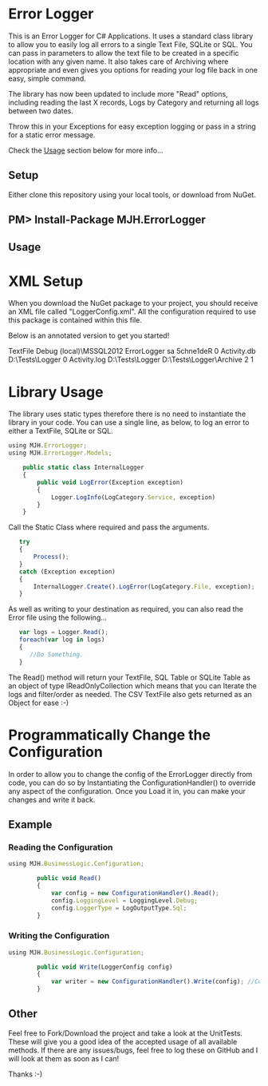 # Error Logger
This is an Error Logger for C# Applications.  It uses a standard class library to allow you to easily log all errors to a single Text File, SQLite or SQL.  You can pass in parameters to allow the text file to be created in a specific location with any given name.  It also takes care of Archiving where appropriate and even gives you options for reading your log file back in one easy, simple command.

The library has now been updated to include more "Read" options, including reading the last X records, Logs by Category and returning all logs between two dates.

Throw this in your Exceptions for easy exception logging or pass in a string for a static error message.

Check the [Usage](https://github.com/markhotchkiss/ErrorLogger/wiki#usage) section below for more info...

## Setup

Either clone this repository using your local tools, or download from NuGet.

PM> Install-Package MJH.ErrorLogger
-----------------------------------

## Usage

# XML Setup

When you download the NuGet package to your project, you should receive an XML file called "LoggerConfig.xml".  All the configuration required to use this package is contained within this file.

Below is an annotated version to get you started!

<?xml version="1.0" encoding="utf-8" ?>
<LoggerConfig>
  <LoggerType>TextFile</LoggerType> <!--TextFile, SQLite, SQL-->
  <LoggingLevel>Debug</LoggingLevel> <!--Debug, Info, Error - NOTE, this is case sensitive-->
  <Sql>
    <ServerInformation>
      <Server>(local)\MSSQL2012</Server>
      <Database>ErrorLogger</Database>
      <Username>sa</Username>
      <Password>5chne1deR</Password>
    </ServerInformation>
    <LoggerInformation>
      <HistoryToKeep>0</HistoryToKeep> <!--Use 0 for no truncation-->
    </LoggerInformation>
  </Sql>
  <SQLite>
    <ServerInformation>
      <LogFileName>Activity.db</LogFileName>
      <LogFileLocation>D:\Tests\Logger</LogFileLocation>
    </ServerInformation>
    <LoggerInformation>
      <HistoryToKeep>0</HistoryToKeep> <!--Use 0 for no truncation-->
    </LoggerInformation>
  </SQLite>
  <Text>
    <FileInformation>
      <LogFileName>Activity.log</LogFileName>
      <LogFileLocation>D:\Tests\Logger</LogFileLocation>
      <ArchiveDirectory>D:\Tests\Logger\Archive</ArchiveDirectory>
    </FileInformation>
    <LoggerInformation>
      <FileHistoryToKeep>2</FileHistoryToKeep> <!--Use 0 for no truncation-->
      <MaxFileSize>1</MaxFileSize>
    </LoggerInformation>
  </Text>
</LoggerConfig>

# Library Usage

The library uses static types therefore there is no need to instantiate the library in your code.  You can use a single line, as below, to log an error to either a TextFile, SQLite or SQL.

```javascript
using MJH.ErrorLogger;
using MJH.ErrorLogger.Models;

    public static class InternalLogger
    {
        public void LogError(Exception exception)
        {
            Logger.LogInfo(LogCategory.Service, exception)
        }
    }
```

Call the Static Class where required and pass the arguments.
```javascript  
   try
   {
       Process();
   }
   catch (Exception exception)
   {
       InternalLogger.Create().LogError(LogCategory.File, exception);
   }
```
As well as writing to your destination as required, you can also read the Error file using the following...

```javascript  
   var logs = Logger.Read();
   foreach(var log in logs)
   {
      //Do Something.
   }
```

The Read() method will return your TextFile, SQL Table or SQLite Table as an object of type IReadOnlyCollection<T> which means that you can Iterate the logs and filter/order as needed.  The CSV TextFile also gets returned as an Object for ease :-)

# Programmatically Change the Configuration

In order to allow you to change the config of the ErrorLogger directly from code, you can do so by Instantiating the ConfigurationHandler() to override any aspect of the configuration.  Once you Load it in, you can make your changes and write it back.

## Example
### Reading the Configuration

```javascript  
using MJH.BusinessLogic.Configuration;

        public void Read()
        {
            var config = new ConfigurationHandler().Read();
            config.LoggingLevel = LoggingLevel.Debug;
            config.LoggerType = LogOutputType.Sql;
        }
```

### Writing the Configuration

```javascript  
using MJH.BusinessLogic.Configuration;

        public void Write(LoggerConfig config)
        {
            var writer = new ConfigurationHandler().Write(config); //Config from the Read() method above after changes.
        }
```

## Other
Feel free to Fork/Download the project and take a look at the UnitTests.  These will give you a good idea of the accepted usage of all available methods.  If there are any issues/bugs, feel free to log these on GitHub and I will look at them as soon as I can!

Thanks :-)
